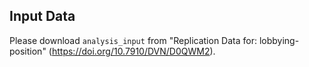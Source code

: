 ## Input Data

Please download `analysis_input` from "Replication Data for: lobbying-position" (https://doi.org/10.7910/DVN/D0QWM2).